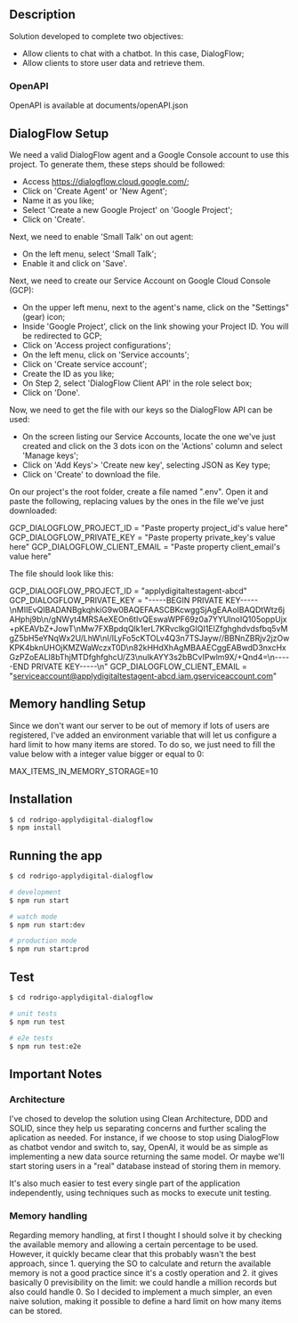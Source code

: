 ## Description

Solution developed to complete two objectives:
- Allow clients to chat with a chatbot.  In this case, DialogFlow;
- Allow clients to store user data and retrieve them.

### OpenAPI
OpenAPI is available at documents/openAPI.json

## DialogFlow Setup

We need a valid DialogFlow agent and a Google Console account to use this project. To generate them, these steps should be followed:
- Access https://dialogflow.cloud.google.com/;
- Click on 'Create Agent' or 'New Agent';
- Name it as you like;
- Select 'Create a new Google Project' on 'Google Project';
- Click on 'Create'.

Next, we need to enable 'Small Talk' on out agent:
- On the left menu, select 'Small Talk';
- Enable it and click on 'Save'.

Next, we need to create our Service Account on Google Cloud Console (GCP):
- On the upper left menu, next to the agent's name, click on the "Settings" (gear) icon;
- Inside 'Google Project', click on the link showing your Project ID. You will be redirected to GCP;
- Click on 'Access project configurations';
- On the left menu, click on 'Service accounts';
- Click on 'Create service account';
- Create the ID as you like;
- On Step 2, select 'DialogFlow Client API' in the role select box;
- Click on 'Done'.

Now, we need to get the file with our keys so the DialogFlow API can be used:
- On the screen listing our Service Accounts, locate the one we've just created and click on the 3 dots icon on the 'Actions' column and select 'Manage keys';
- Click on 'Add Keys'> 'Create new key', selecting JSON as Key type;
- Click on 'Create' to download the file.

On our project's the root folder, create a file named ".env". Open it and paste the following, replacing values by the ones in the file we've just downloaded:

GCP_DIALOGFLOW_PROJECT_ID = "Paste property project_id's value here"
GCP_DIALOGFLOW_PRIVATE_KEY = "Paste property private_key's value here"
GCP_DIALOGFLOW_CLIENT_EMAIL = "Paste property client_email's value here"

The file should look like this:

GCP_DIALOGFLOW_PROJECT_ID = "applydigitaltestagent-abcd"
GCP_DIALOGFLOW_PRIVATE_KEY = "-----BEGIN PRIVATE KEY-----\nMIIEvQIBADANBgkqhkiG9w0BAQEFAASCBKcwggSjAgEAAoIBAQDtWtz6jAHphj9b\n/gNWyt4MRSAeXEOn6tIvQEswaWPF69z0a7YYUlnoIQ105oppUjx+pKEAVbZ+JowT\nMw7FXBpdqQlk1erL7KRvclkgGIQI1ElZfghghdvdsfbq5vMgZ5bH5eYNqWx2U/LhW\nl/ILyFo5cKTOLv4Q3n7TSJayw//BBNnZBRjv2jzOwKPK4bknUHOjKMZWaWczxT0D\n82kHHdXhAgMBAAECggEABwdD3nxcHxGzPZoEALI8bThjMTDfghfghcU/Z3\nuIkAYY3s2bBCvIPwlm9X/+Qnd4=\n-----END PRIVATE KEY-----\n"
GCP_DIALOGFLOW_CLIENT_EMAIL = "serviceaccount@applydigitaltestagent-abcd.iam.gserviceaccount.com"

## Memory handling Setup

Since we don't want our server to be out of memory if lots of users are registered, I've added an environment variable that will let us configure a hard limit to how many items are stored. To do so, we just need to fill the value below with a integer value bigger or equal to 0:

MAX_ITEMS_IN_MEMORY_STORAGE=10

## Installation

```bash
$ cd rodrigo-applydigital-dialogflow
$ npm install
```

## Running the app

```bash
$ cd rodrigo-applydigital-dialogflow

# development
$ npm run start

# watch mode
$ npm run start:dev

# production mode
$ npm run start:prod
```

## Test

```bash
$ cd rodrigo-applydigital-dialogflow

# unit tests
$ npm run test

# e2e tests
$ npm run test:e2e
```

## Important Notes

### Architecture
I've chosed to develop the solution using Clean Architecture, DDD and SOLID, since they help us separating concerns and further scaling the aplication as needed.
For instance, if we choose to stop using DialogFlow as chatbot vendor and switch to, say, OpenAI, it would be as simple as implementing a new data source returning the same model. Or maybe we'll start storing users in a "real" database instead of storing them in memory.

It's also much easier to test every single part of the application independently, using techniques such as mocks to execute unit testing.

### Memory handling
Regarding memory handling, at first I thought I should solve it by checking the available memory and allowing a certain percentage to be used. However, it quickly became clear that this probably wasn't the best approach, since 1. querying the SO to calculate and return the available memory is not a good practice since it's a costly operation and 2. it gives basically 0 previsibility on the limit: we could handle a million records but also could handle 0. So I decided to implement a much simpler, an even naive solution, making it possible to define a hard limit on how many items can be stored.